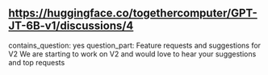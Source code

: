 ## https://huggingface.co/togethercomputer/GPT-JT-6B-v1/discussions/4

contains_question: yes
question_part: Feature requests and suggestions for V2
We are starting to work on V2 and would love to hear your suggestions and top requests